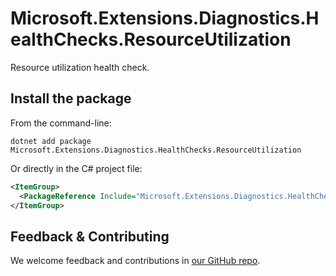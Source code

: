 # Microsoft.Extensions.Diagnostics.HealthChecks.ResourceUtilization

Resource utilization health check.

## Install the package

From the command-line:

```dotnetcli
dotnet add package Microsoft.Extensions.Diagnostics.HealthChecks.ResourceUtilization
```

Or directly in the C# project file:

```xml
<ItemGroup>
  <PackageReference Include="Microsoft.Extensions.Diagnostics.HealthChecks.ResourceUtilization" Version="[CURRENTVERSION]" />
</ItemGroup>
```


## Feedback & Contributing

We welcome feedback and contributions in [our GitHub repo](https://github.com/dotnet/extensions).
